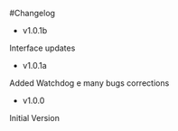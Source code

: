 #Changelog

* v1.0.1b

Interface updates
* v1.0.1a

Added Watchdog e many bugs corrections 
* v1.0.0

Initial Version 
